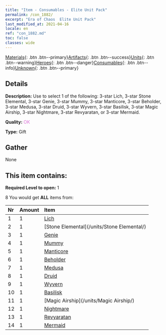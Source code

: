 ```yaml
---
title: "Item - Consumables - Elite Unit Pack"
permalink: /con_1882/
excerpt: "Era of Chaos  Elite Unit Pack"
last_modified_at: 2021-04-16
locale: en
ref: "con_1882.md"
toc: false
classes: wide
---
```

 [Materials](/Items/){: .btn .btn--primary}[Artifacts](/Items/Artifacts/){: .btn .btn--success}[Units](/Items/Units/){: .btn .btn--warning}[Heroes](/Items/Heroes/){: .btn .btn--danger}[Consumables](/Items/Consumables/){: .btn .btn--info}[Unknown](/Items/Unknown/){: .btn .btn--primary}

## Details
 **Description:** Use to select 1 of the following: 3-star Lich, 3-star Stone Elemental, 3-star Genie, 3-star Mummy, 3-star Manticore, 3-star Beholder, 3-star Medusa, 3-star Druid, 3-star Wyvern, 3-star Basilisk, 3-star Magic Airship, 3-star Nightmare, 3-star Revyaratan, or 3-star Mermaid.

 **Quality:** <span style="color: #DA70D6">OK</span>

 **Type:** Gift

## Gather

  None

## This item contains:

 **Required Level to open:** 1

 8 You would get **ALL** items  from:

  | Nr | Amount |     Item    |
  |:---|:-------|:------------|
  | 1 | 1 | [Lich](/units/Lich/) |  | 
  | 2 | 1 | [Stone Elemental](/units/Stone Elemental/) |  | 
  | 3 | 1 | [Genie](/units/Genie/) |  | 
  | 4 | 1 | [Mummy](/units/Mummy/) |  | 
  | 5 | 1 | [Manticore](/units/Manticore/) |  | 
  | 6 | 1 | [Beholder](/units/Beholder/) |  | 
  | 7 | 1 | [Medusa](/units/Medusa/) |  | 
  | 8 | 1 | [Druid](/units/Druid/) |  | 
  | 9 | 1 | [Wyvern](/units/Wyvern/) |  | 
  | 10 | 1 | [Basilisk](/units/Basilisk/) |  | 
  | 11 | 1 | [Magic Airship](/units/Magic Airship/) |  | 
  | 12 | 1 | [Nightmare](/units/Nightmare/) |  | 
  | 13 | 1 | [Revyaratan](/units/Revyaratan/) |  | 
  | 14 | 1 | [Mermaid](/units/Mermaid/) |  | 
